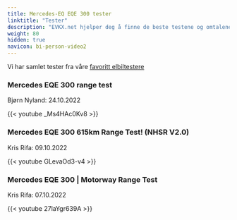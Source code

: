 ```yaml
---
title: Mercedes-EQ EQE 300 tester
linktitle: "Tester"
description: "EVKX.net hjelper deg å finne de beste testene og omtalene av denne modellen. "
weight: 80
hidden: true
navicon: bi-person-video2
---
```

Vi har samlet tester fra våre [favoritt elbiltestere](../../../../guides/evreviewers/)

<div class="container text-center shadow p-2 pe-4 mb-5 bg-body-tertiary rounded border">
<h3>Mercedes EQE 300 range test</h3>
<p>Bjørn Nyland: 24.10.2022</p>

{{< youtube _Ms4HAc0Kv8 >}}

</div>
<div class="container text-center shadow p-2 pe-4 mb-5 bg-body-tertiary rounded border">
<h3>Mercedes EQE 300 615km Range Test! (NHSR V2.0)</h3>
<p>Kris Rifa: 09.10.2022</p>

{{< youtube GLevaOd3-v4 >}}

</div>
<div class="container text-center shadow p-2 pe-4 mb-5 bg-body-tertiary rounded border">
<h3>Mercedes EQE 300 | Motorway Range Test</h3>
<p>Kris Rifa: 07.10.2022</p>

{{< youtube 27laYgr639A >}}

</div>
